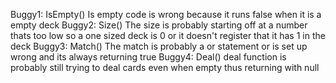 Buggy1:
    IsEmpty()
    Is empty code is wrong because it runs false when it is a empty deck
Buggy2:
    Size()
    The size is probably starting off at a number thats too low so a one sized deck is 0 or it doesn't register that it has 1 in the deck
Buggy3:
    Match()
    The match is probably a or statement or is set up wrong and its always returning true
Buggy4:
    Deal()
    deal function is probably still trying to deal cards even when empty thus returning with null